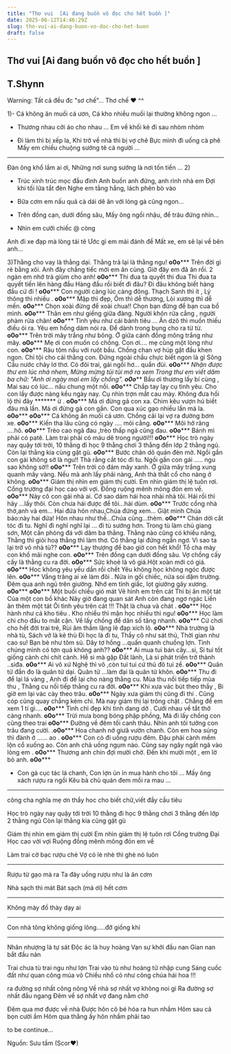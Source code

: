 ```yaml
---
title: "Thơ vui  [Ai đang buồn vô đọc cho hết buồn ]"
date: 2025-06-12T14:46:29Z
slug: tho-vui-ai-dang-buon-vo-doc-cho-het-buon
draft: false
---
```


## Thơ vui  [Ai đang buồn vô đọc cho hết buồn ]

## T.Shynn

Warning: Tất cả đều đc "sơ chế"... Thơ chế ♥ ^^
 
1)- Cá không ăn muối cá ươn,
Cá kho nhiều muối lại thường không ngon ...
 
- Thương nhau cởi áo cho nhau ...
Em về khối kẻ đi sau nhòm nhòm
 
- Đi làm thì bị xếp la,
Khi trở về nhà thì bị vợ chê
Bực mình đi uống cà phê
Mấy em chiều chuộng sướng tê cả người ...
---
Đàn ông khổ lắm ai ơi,
Những nơi sung sướng là nơi tốn tiền ...
2)
- Trúc xinh trúc mọc đầu đình
Anh buồn anh đứng, anh rình nhà em
Đợi khi tối lửa tắt đèn
Nghe em tằng hắng, lách phên bò vào
 
- Bữa cơm em nấu quả cà
dái dê ăn với lòng gà cũng ngon...
 
- Trên đồng cạn, dưới đồng sâu,
Mấy ông ngồi nhậu, để trâu đứng nhìn...
 
- Nhìn em cưỡi chiếc @ còng
 
Anh đi xe đạp mà lòng tái tê
Ước gì em mải đánh đề
Mất xe, em sẽ lại về bên anh...
 
3)Thằng cho vay là thằng dại.
Thằng trả lại là thằng ngu!
********o0o***********
Trên đời gì rẻ bằng xôi.
Anh đây chẳng tiếc mời em ăn cùng.
Giờ đây em đã ăn rồi.
2 ngàn em nhớ trả giùm cho anh!
********o0o***********
Thi đua ta quyết thi đua
Thi đua ta quyết tiến lên hàng đầu
Hàng đầu rồi biết đi đâu?
Đi đâu không biết hàng đầu cứ đi !
********o0o***********
Con người càng lúc càng đông.
Thạch Sanh thì ít , Lý thông thì nhiều .
********o0o***********
Mập thì đẹp,
Ốm thì dễ thương,
Lòi xương thì dễ mến.
********o0o***********
Chọn xoài đừng để xoài chua!!
Chọn bạn đừng để bạn cua bồ mình.
********o0o***********
Thân em như giếng giữa đàng.
Người khôn rửa cẳng , người phàm rửa chân!
********o0o***********
Tình yêu như cái bánh tiêu ...
Ăn dzô thì muốn thiếu điều ói ra.
Yêu em hổng dám nói ra.
Để dành trong bụng cho ra từ từ.
********o0o***********
Trên trời mây trắng như bông.
Ở giữa cánh đồng mông trắng như mây.
********o0o***********
Mẹ ơi con muốn có chồng.
Con ơi.... mẹ cũng một lòng như con.
********o0o***********
Râu tôm nấu với ruột bầu.
Chồng chan vợ húp gật đầu khen ngon.
Chỉ tội cho cái thằng con.
Đứng ngoài chầu chực biết ngon là gì
Sông Cầu nước chảy lơ thơ.
Có đôi trai, gái ngồi hơ... quần đùi.
********o0o***********
*Nhận được thư em lúc nhá nhem,
Mừng mừng tủi tủi mở ra xem
Trong thư em viết dăm ba chữ:
"Anh ơi ngày mai em lấy chồng".
********o0o***********
Bầu ơi thương lấy bí cùng ,
Mai sau có lúc... nấu chung một nồi.
********o0o***********
Chắp tay lạy cụ tình yêu.
Cho con lấy được nàng kều ngày nay.
Cụ nhìn trợn mắt cau mày.
Không đưa hối lộ thì đây ******* ừ .
********o0o***********
Má ơi đừng gả con xa.
Chim kêu vượn hú biết đâu mà lần.
Má ơi đừng gả con gần.
Con qua xúc gạo nhiều lần má la.
********o0o***********
********o0o***********
Cá không ăn muối cá ươn.
Chồng cãi lại vợ ra đường bơm xe.
********o0o***********
Kiến tha lâu cũng có ngày .... mỏi cẳng.
********o0o***********
Môi hở răng ....hô.
********o0o***********
Trèo cao ngã đau ,trèo thấp ngã cũng đau.
********o0o***********
Bánh mì phải có patê.
Làm trai phải có máu dê trong người!!!
********o0o***********
Học trò ngày nay quậy tới trời,
10 thằng đi học 9 thằng chơi
3 thằng đến lớp 2 thằng ngủ.
Còn lại thằng kia cùng gật gù.
********o0o***********
Bước chân dô quán đèn mờ.
Ngồi gần con gái không sờ là ngu!!
Thà rằng cắt tóc đi tu.
Ngồi gần con gái ..... ngu sao không sờ!!
********o0o***********
Trên trời có đám mây xanh.
Ở giữa mây trắng xung quanh mây vàng.
Nếu mà anh lấy phải nàng,
Anh thà thắt cổ cho nàng ở không.
********o0o***********
Giám thị nhìn em giám thị cười.
Em nhìn giám thị lệ tuôn rơi.
Cổng trường đại học cao vời vợi.
Đồng ruộng mênh mông đón em về.
********o0o***********
Này cô con gái nhà ai.
Cớ sao dám hái hoa nhài nhà tôi.
Hái rồi thì hãy ...lấy thôi.
Còn chưa hái được để tôi...hái dùm.
********o0o***********
Trước cổng nhà thờ,anh và em...
Hai đứa hôn nhau,Chúa đứng xem...
Giật mình Chúa bảo:này hai đứa!
Hôn nhau như thế...Chúa cũng...thèm.
********o0o***********
Chán dời cắt tóc đi tu.
Nghĩ đi nghĩ nghĩ lại ... đi tù sướng hơn.
Trong tù làm chủ giang sơn,
Một căn phòng đá với dăm ba thằng.
Thằng nào cũng có khiếu năng,
Thằng thì giỏi hoạ thằng thì làm thơ.
Có thằng lại đứng ngẩn ngơ.
Vì sao ta lại trở vô nhà tù??
********o0o***********
Lạy thượng đế bao giờ con hết khổ!
Tổ cha mày con khổ mãi nghe con.
********o0o***********
Trên đồng cạn dưới đồng sâu.
Vợ chồng cấy cấy là thằng cu ra đời.
********o0o***********
Sức khoẻ là vô giá.Hột xoàn mới có giá.
********o0o***********
Hoc không yêu yếu dần rồi chết
Yêu không học không ngóc được lên.
********o0o***********
Vầng trăng ai xẻ làm đôi .
Nửa in gối chiếc, nửa soi dặm trường.
Đêm qua anh ngủ trên giường.
Nhớ em tỉnh giấc, lọt giường gãy xương.
********o0o***********
********o0o***********
Một buổi chiều gió mát
Vẽ hình em trên cát
Thì bị ăn một tát
Của một con bồ khác
Nãy giờ đang quan sát
Anh còn đang ngơ ngác
Liền ăn thêm một tát
Ôi tình yêu trên cát !!!
Thật là chua và chát .
********o0o***********
Học hành như cá kho tiêu .
Kho nhiều thì mặn học nhiều thì ngu!
********o0o***********
Học làm chi cho đầu to mắt cận.
Về lấy chồng để dân số tăng nhanh.
********o0o***********
Cứ chơi cho hết đời trai trẻ,
Rùi âm thầm lặng lẽ đạp xích lô.
********o0o***********
Nhà trường là nhà tù,
Sách vở là kẻ thù
Đi học là đi tu,
Thầy cô như sát thủ,
Thời gian như cao su!
Bạn bè như tôm sú.
Dây tơ hồng ...quấn quanh chuồng lợn.
Tình chúng mình có tợn quá không anh??
********o0o***********
Ai mua tui bán cây...si,
Si tui tốt giống cành chi chít cành.
Hễ si mà gặp Đất lành,
Là si phát triển trở thành ..siđa.
********o0o***********
Ai vô xứ Nghệ thì vô ,còn tui tui cứ thủ đô tui zề.
********o0o***********
Quân tử đắn đo là quân tử dại.
Quân tử ...làm đại là quân tử khôn.
********o0o***********
Thu đi để lại lá vàng ,
Anh đi để lại cho nàng thằng cu.
Mùa thu nối tiếp tiếp mùa thu ,
Thằng cu nối tiếp thằng cu ra đời.
********o0o***********
Khi xưa vác bút theo thầy ,
Bi giờ em lại vác cày theo trâu.
********o0o***********
Ngày xưa giám thị cũng đi thi .
Cũng cóp cũng quay chẳng kém chi.
Mà nay giám thị lại trông chặt .
Chẳng để em xem 1 tí gì….
********o0o***********
Tình chỉ đẹp khi tình dang dở .
Cưới nhau về tắt thở càng nhanh.
********o0o***********
Trừi mưa bong bóng phập phồng,
Má đi lấy chồng con cũng theo trai
********o0o***********
Đường về đêm tối canh thâu.
Nhìn anh tôi tưởng con trâu đang cười.
.********o0o***********
Hoa chanh nở giưã vườn chanh.
Còn em hoa súng thì đành ở ...... ao .
********o0o***********
Con cò đi uống rượu đêm.
Đậu phải cành mềm lộn cổ xuống ao.
Còn anh chả uống ngụm nào.
Cũng say ngây ngất ngã vào lòng em .
********o0o***********
Thương anh chín đợi mười chờ.
Đến khi mười một , em lờ bỏ anh.
********o0o***********
- Con gà cục tác lá chanh,
Con lợn ủn ỉn mua hành cho tôi ...
Mấy ông xách rượu ra ngồi
Kêu bà chủ quán đem mồi ra mau ...
 
-----------------------------------------------------
 
công cha nghĩa mẹ ơn thầy
hoc cho biết chữ,viết đầy cầu tiêu
 
 
Học trò ngày nay quậy tới trời
10 thằng đi học 9 thằng chơi
3 thằng đến lớp 2 thằng ngủ
Còn lại thằng kia cũng gật gù
 
 
Giám thị nhìn em giám thị cười
Em nhìn giám thị lệ tuôn rơi
Cổng trường Đại Học cao vời vợi
Ruộng đồng mênh mông đón em về
 
Làm trai cờ bạc rượu chè
Vợ có lè nhè thì ghè nó luôn
*********************
Rượu từ gạo mà ra
Ta đây uống rượu như là ăn cơm
 
Nhà sạch thì mát
Bát sạch (má ơi) hết cơm
*******
Không mày đố thày dạy ai
*******
Con nhà tông không giống lông.....đỡ giống khỉ
*******
Nhân nhượng là tự sát
Độc ác là huy hoàng
Vạn sự khởi đầu nan
Gian nan bắt đầu nản
 
 
Trai chưa tù trai ngu như lợn
Trai vào tù như hoàng tử nhập cung
Sáng cuốc đất như quan công múa võ
Chiều nhổ cỏ như công chúa hái hoa !!!
 
ra đường sợ nhất công nông
Về nhà sợ nhất vợ không noi gi
Ra đường sợ nhất đầu ngang
Đêm về sợ nhất vợ đang nằm chờ
 
 
Đêm qua mơ được về nhà
Được hôn cô bé hóa ra hun nhầm
Hôm sau cả bọn cười ầm
Hôm qua thằng ấy hôn nhầm phải tao
 
to be continue...
 
Nguồn: Sưu tầm (Scor♥)